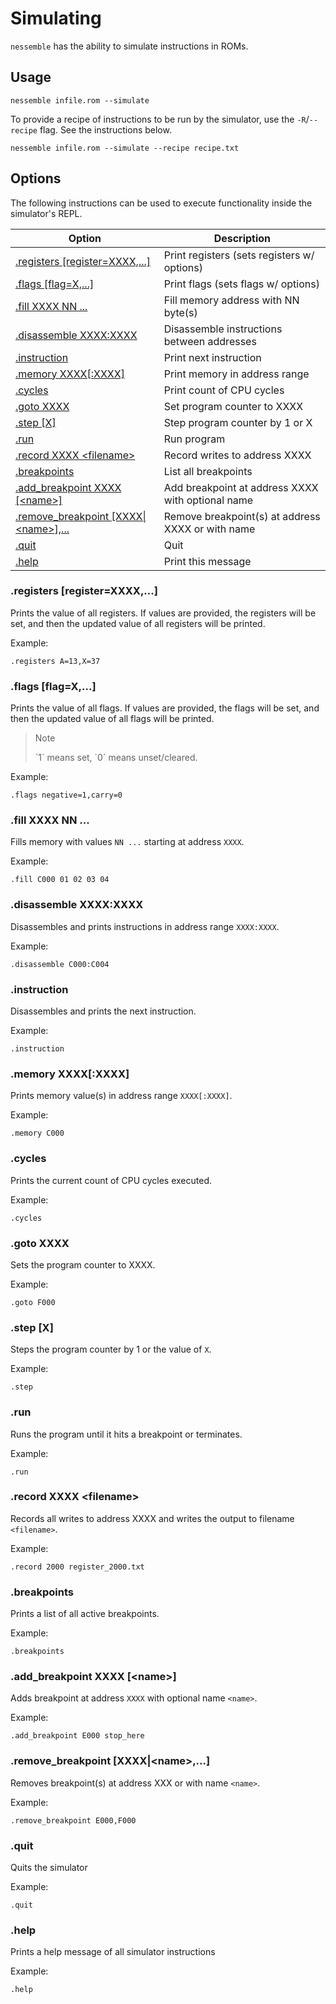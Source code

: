 # Simulating

`nessemble` has the ability to simulate instructions in ROMs.

## Usage

```text
nessemble infile.rom --simulate
```

To provide a recipe of instructions to be run by the simulator, use the
`-R`/`--recipe` flag. See the instructions below.

```text
nessemble infile.rom --simulate --recipe recipe.txt
```

## Options

The following instructions can be used to execute functionality inside the
simulator's REPL.

| Option                                                                       | Description                                       |
|------------------------------------------------------------------------------|---------------------------------------------------|
| [.registers \[register=XXXX,...\]](#registers-registerxxxx)                  | Print registers (sets registers w/ options)       |
| [.flags \[flag=X,...\]](#flags-flagx)                                        | Print flags (sets flags w/ options)               |
| [.fill XXXX NN ...](#fill-xxxx-nn)                                           | Fill memory address with NN byte(s)               |
| [.disassemble XXXX:XXXX](#disassemble-xxxxxxxx)                              | Disassemble instructions between addresses        |
| [.instruction](#instruction)                                                 | Print next instruction                            |
| [.memory XXXX\[:XXXX\]](#memory-xxxxxxxx)                                    | Print memory in address range                     |
| [.cycles](#cycles)                                                           | Print count of CPU cycles                         |
| [.goto XXXX](#goto-xxxx)                                                     | Set program counter to XXXX                       |
| [.step \[X\]](#step-x)                                                       | Step program counter by 1 or X                    |
| [.run](#run)                                                                 | Run program                                       |
| [.record XXXX &lt;filename&gt;](#record-xxxx-filename)                       | Record writes to address XXXX                     |
| [.breakpoints](#breakpoints)                                                 | List all breakpoints                              |
| [.add_breakpoint XXXX \[&lt;name&gt;\]](#add_breakpoint-xxxx-name)           | Add breakpoint at address XXXX with optional name |
| [.remove_breakpoint \[XXXX\|&lt;name&gt;\],...](#remove_breakpoint-xxxxname) | Remove breakpoint(s) at address XXXX or with name |
| [.quit](#quit)                                                               | Quit                                              |
| [.help](#help)                                                               | Print this message                                |

### .registers [register=XXXX,...]

Prints the value of all registers. If values are provided, the registers will be
set, and then the updated value of all registers will be printed.

Example:

```text
.registers A=13,X=37
```

### .flags [flag=X,...]

Prints the value of all flags. If values are provided, the flags will be set,
and then the updated value of all flags will be printed.

> <div class="admonition note">
> <p class="admonition-title">Note</p>
> `1` means set, `0` means unset/cleared.
> </div>

Example:

```text
.flags negative=1,carry=0
```

### .fill XXXX NN ...

Fills memory with values `NN ...` starting at address `XXXX`.

Example:

```text
.fill C000 01 02 03 04
```

### .disassemble XXXX:XXXX

Disassembles and prints instructions in address range `XXXX:XXXX`.

Example:

```text
.disassemble C000:C004
```

### .instruction

Disassembles and prints the next instruction.

Example:

```text
.instruction
```

### .memory XXXX[:XXXX]

Prints memory value(s) in address range `XXXX[:XXXX]`.

Example:

```text
.memory C000
```

### .cycles

Prints the current count of CPU cycles executed.

Example:

```text
.cycles
```

### .goto XXXX

Sets the program counter to XXXX.

Example:

```text
.goto F000
```

### .step [X]

Steps the program counter by 1 or the value of `X`.

Example:

```text
.step
```

### .run

Runs the program until it hits a breakpoint or terminates.

Example:

```text
.run
```

### .record XXXX &lt;filename&gt;

Records all writes to address XXXX and writes the output to filename
`<filename>`.

Example:

```text
.record 2000 register_2000.txt
```

### .breakpoints

Prints a list of all active breakpoints.

Example:

```text
.breakpoints
```

### .add_breakpoint XXXX [&lt;name&gt;]

Adds breakpoint at address `XXXX` with optional name `<name>`.

Example:

```text
.add_breakpoint E000 stop_here
```

### .remove_breakpoint [XXXX|&lt;name&gt;,...]

Removes breakpoint(s) at address XXX or with name `<name>`.

Example:

```text
.remove_breakpoint E000,F000
```

### .quit

Quits the simulator

Example:

```text
.quit
```

### .help

Prints a help message of all simulator instructions

Example:

```text
.help
```
